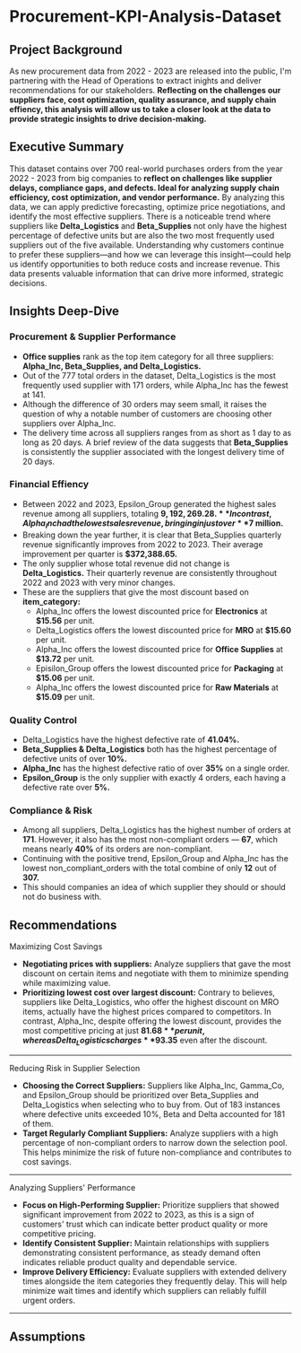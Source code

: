 # Procurement-KPI-Analysis-Dataset

## Project Background 
As new procurement data from 2022 - 2023 are released into the public, I'm partnering with the Head of Operations to extract inights and deliver recommendations for our stakeholders. **Reflecting on the challenges our suppliers face, cost optimization, quality assurance, and supply chain effiency, this analysis will allow us to take a closer look at the data to provide strategic insights to drive decision-making.**

## Executive Summary 
This dataset contains over 700 real-world purchases orders from the year 2022 - 2023 from big companies to **reflect on challenges like supplier delays, compliance gaps, and defects. Ideal for analyzing supply chain efficiency, cost optimization, and vendor performance.** By analyzing this data, we can apply predictive forecasting, optimize price negotiations, and identify the most effective suppliers. There is a noticeable trend where suppliers like **Delta_Logistics** and **Beta_Supplies** not only have the highest percentage of defective units but are also the two most frequently used suppliers out of the five available. Understanding why customers continue to prefer these suppliers—and how we can leverage this insight—could help us identify opportunities to both reduce costs and increase revenue. This data presents valuable information that can drive more informed, strategic decisions.

## Insights Deep-Dive

### Procurement & Supplier Performance
  - **Office supplies** rank as the top item category for all three suppliers: **Alpha_Inc, Beta_Supplies, and Delta_Logistics.** 
  - Out of the 777 total orders in the dataset, Delta_Logistics is the most frequently used supplier with 171 orders, while Alpha_Inc has the fewest at 141.
  - Although the difference of 30 orders may seem small, it raises the question of why a notable number of customers are choosing other suppliers over Alpha_Inc.
  - The delivery time across all suppliers ranges from as short as 1 day to as long as 20 days. A brief review of the data suggests that **Beta_Supplies** is consistently the supplier associated with the longest delivery time of 20 days.



### Financial Effiency
  - Between 2022 and 2023, Epsilon_Group generated the highest sales revenue among all suppliers, totaling **$9,192,269.28.** In contrast, Alpha_Inc had the lowest sales revenue, bringing in just over **$7 million.**
  - Breaking down the year further, it is clear that Beta_Supplies quarterly revenue significantly improves from 2022 to 2023.  Their average improvement per quarter is **$372,388.65.**
  - The only supplier whose total revenue did not change is **Delta_Logistics.** Their quarterly revenue are consistently throughout 2022 and 2023 with very minor changes.
  - These are the suppliers that give the most discount based on **item_category:**
    - Alpha_Inc offers the lowest discounted price for **Electronics** at **$15.56** per unit.
    - Delta_Logistics offers the lowest discounted price for **MRO** at **$15.60** per unit.
    - Alpha_Inc offers the lowest discounted price for **Office Supplies** at **$13.72** per unit.
    - Episilon_Group offers the lowest discounted price for **Packaging** at **$15.06** per unit.
    - Alpha_Inc offers the lowest discounted price for **Raw Materials** at **$15.09** per unit. 


### Quality Control
  - Delta_Logistics have the highest defective rate of **41.04%.**
  - **Beta_Supplies & Delta_Logistics** both has the highest percentage of defective units of over **10%.**
  - **Alpha_Inc** has the highest defective ratio of over **35%** on a single order.
  - **Epsilon_Group** is the only supplier with exactly 4 orders, each having a defective rate over **5%.**


### Compliance & Risk
  - Among all suppliers, Delta_Logistics has the highest number of orders at **171**. However, it also has the most non-compliant orders — **67**, which means nearly **40%** of its orders are non-compliant.
  - Continuing with the positive trend, Epsilon_Group and Alpha_Inc has the lowest non_compliant_orders with the total combine of only **12** out of **307.**
  - This should companies an idea of which supplier they should or should not do business with.


## Recommendations


Maximizing Cost Savings
  - **Negotiating prices with suppliers:** Analyze suppliers that gave the most discount on certain items and negotiate with them to minimize spending while maximizing value.
  - **Prioritizing lowest cost over largest discount:** Contrary to believes, suppliers like Delta_Logistics, who offer the highest discount on MRO items, actually have the highest prices compared to competitors. In contrast, Alpha_Inc, despite offering the lowest discount, provides the most competitive pricing at just **$81.68** per unit, whereas Delta_Logistics charges **$93.35** even after the discount.

***

Reducing Risk in Supplier Selection
  - **Choosing the Correct Suppliers:** Suppliers like Alpha_Inc, Gamma_Co, and Epsilon_Group should be prioritized over Beta_Supplies and Delta_Logistics when selecting who to buy from. Out of 183 instances where defective units exceeded 10%, Beta and Delta accounted for 181 of them.
  - **Target Regularly Compliant Suppliers:** Analyze suppliers with a high percentage of non-compliant orders to narrow down the selection pool. This helps minimize the risk of future non-compliance and contributes to cost savings.

***

Analyzing Suppliers' Performance
  - **Focus on High-Performing Supplier:** Prioritize suppliers that showed significant improvement from 2022 to 2023, as this is a sign of customers' trust which can indicate better product quality or more competitive pricing.
  - **Identify Consistent Supplier:** Maintain relationships with suppliers demonstrating consistent performance, as steady demand often indicates reliable product quality and dependable service.
  - **Improve Delivery Efficiency:** Evaluate suppliers with extended delivery times alongside the item categories they frequently delay. This will help minimize wait times and identify which suppliers can reliably fulfill urgent orders.

***




 
## Assumptions

